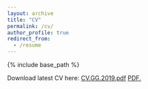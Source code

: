 ```yaml
---
layout: archive
title: "CV"
permalink: /cv/
author_profile: true
redirect_from:
  - /resume
---
```


{% include base_path %}

Download latest CV here: [CV.GG.2019.pdf](/Users/georgeglen/Documents/Files/CV_forms/LaTex_CV/CV-GG2019/CV.GG.2019.pdf) <a href="/Users/georgeglen/Documents/Files/CV_forms/LaTex_CV/CV-GG2019/CV.GG.2019.pdf" target="_blank">PDF.</a>